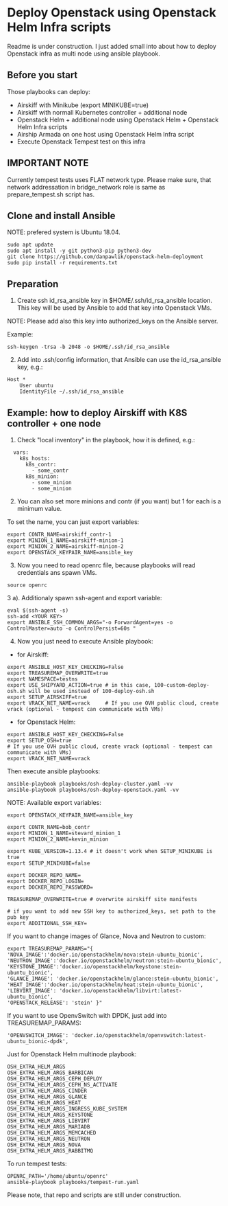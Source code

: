 # Deploy Openstack using Openstack Helm Infra scripts

Readme is under construction. I just added small into about
how to deploy Openstack infra as multi node using ansible playbook.

## Before you start

Those playbooks can deploy:

- Airskiff with Minikube (export MINIKUBE=true)
- Airskiff with normall Kubernetes controller + additional node
- Openstack Helm + additional node using Openstack Helm + Openstack Helm Infra scripts
- Airship Armada on one host using Openstack Helm Infra script
- Execute Openstack Tempest test on this infra


## IMPORTANT NOTE
Currently tempest tests uses FLAT network type. Please make sure,
that network addressation in bridge_network role is same as
prepare_tempest.sh script has.


## Clone and install Ansible
NOTE: prefered system is Ubuntu 18.04.

```
sudo apt update
sudo apt install -y git python3-pip python3-dev
git clone https://github.com/danpawlik/openstack-helm-deployment
sudo pip install -r requirements.txt
```

## Preparation

1. Create ssh id_rsa_ansible key in $HOME/.ssh/id_rsa_ansible location.
This key will be used by Ansible to add that key into Openstack VMs.

NOTE:
Please add also this key into authorized_keys on the Ansible server.

Example:
```
ssh-keygen -trsa -b 2048 -o $HOME/.ssh/id_rsa_ansible
```

2. Add into .ssh/config information, that Ansible can use the
id_rsa_ansible key, e.g.:
```
Host *
    User ubuntu
    IdentityFile ~/.ssh/id_rsa_ansible
```

## Example: how to deploy Airskiff with K8S controller + one node


1. Check "local inventory" in the playbook, how it is defined, e.g.:

```
  vars:
    k8s_hosts:
      k8s_contr:
        - some_contr
      k8s_minion:
        - some_minion
        - some_minion
```

2. You can also set more minions and contr (if you want) but 1 for each is a minimum value.

To set the name, you can just export variables:
```
export CONTR_NAME=airskiff_contr-1
export MINION_1_NAME=airskiff-minion-1
export MINION_2_NAME=airskiff-minion-2
export OPENSTACK_KEYPAIR_NAME=ansible_key
```

3. Now you need to read openrc file, because playbooks will read credentials
ans spawn VMs.

```
source openrc
```

3 a). Additionaly spawn ssh-agent and export variable:
```
eval $(ssh-agent -s)
ssh-add <YOUR KEY>
export ANSIBLE_SSH_COMMON_ARGS="-o ForwardAgent=yes -o ControlMaster=auto -o ControlPersist=60s "
```

4. Now you just need to execute Ansible playbook:
- for Airskiff:
```
export ANSIBLE_HOST_KEY_CHECKING=False
export TREASUREMAP_OVERWRITE=true
export NAMESPACE=testns
export USE_SHIPYARD_ACTION=true # in this case, 100-custom-deploy-osh.sh will be used instead of 100-deploy-osh.sh
export SETUP_AIRSKIFF=true
export VRACK_NET_NAME=vrack     # If you use OVH public cloud, create vrack (optional - tempest can communicate with VMs)
```
- for Openstack Helm:
```
export ANSIBLE_HOST_KEY_CHECKING=False
export SETUP_OSH=true
# If you use OVH public cloud, create vrack (optional - tempest can communicate with VMs)
export VRACK_NET_NAME=vrack
```

Then execute ansible playbooks:
```
ansible-playbook playbooks/osh-deploy-cluster.yaml -vv
ansible-playbook playbooks/osh-deploy-openstack.yaml -vv
```

NOTE:
Available export variables:
```
export OPENSTACK_KEYPAIR_NAME=ansible_key

export CONTR_NAME=bob_contr
export MINION_1_NAME=stevard_minion_1
export MINION_2_NAME=kevin_minion

export KUBE_VERSION=1.13.4 # it doesn't work when SETUP_MINIKUBE is true
export SETUP_MINIKUBE=false

export DOCKER_REPO_NAME=
export DOCKER_REPO_LOGIN=
export DOCKER_REPO_PASSWORD=

TREASUREMAP_OVERWRITE=true # overwrite airskiff site manifests

# if you want to add new SSH key to authorized_keys, set path to the pub key
export ADDITIONAL_SSH_KEY=
```

If you want to change images of Glance, Nova and Neutron to custom:
```
export TREASUREMAP_PARAMS="{
'NOVA_IMAGE':'docker.io/openstackhelm/nova:stein-ubuntu_bionic',
'NEUTRON_IMAGE':'docker.io/openstackhelm/neutron:stein-ubuntu_bionic',
'KEYSTONE_IMAGE':'docker.io/openstackhelm/keystone:stein-ubuntu_bionic',
'GLANCE_IMAGE': 'docker.io/openstackhelm/glance:stein-ubuntu_bionic',
'HEAT_IMAGE':'docker.io/openstackhelm/heat:stein-ubuntu_bionic',
'LIBVIRT_IMAGE': 'docker.io/openstackhelm/libvirt:latest-ubuntu_bionic',
'OPENSTACK_RELEASE': 'stein' }"
```

If you want to use OpenvSwitch with DPDK, just add into TREASUREMAP_PARAMS:
```
'OPENVSWITCH_IMAGE': 'docker.io/openstackhelm/openvswitch:latest-ubuntu_bionic-dpdk',
```

Just for Openstack Helm multinode playbook:
```
OSH_EXTRA_HELM_ARGS
OSH_EXTRA_HELM_ARGS_BARBICAN
OSH_EXTRA_HELM_ARGS_CEPH_DEPLOY
OSH_EXTRA_HELM_ARGS_CEPH_NS_ACTIVATE
OSH_EXTRA_HELM_ARGS_CINDER
OSH_EXTRA_HELM_ARGS_GLANCE
OSH_EXTRA_HELM_ARGS_HEAT
OSH_EXTRA_HELM_ARGS_INGRESS_KUBE_SYSTEM
OSH_EXTRA_HELM_ARGS_KEYSTONE
OSH_EXTRA_HELM_ARGS_LIBVIRT
OSH_EXTRA_HELM_ARGS_MARIADB
OSH_EXTRA_HELM_ARGS_MEMCACHED
OSH_EXTRA_HELM_ARGS_NEUTRON
OSH_EXTRA_HELM_ARGS_NOVA
OSH_EXTRA_HELM_ARGS_RABBITMQ
```

To run tempest tests:
```
OPENRC_PATH='/home/ubuntu/openrc'
ansible-playbook playbooks/tempest-run.yaml
```

Please note, that repo and scripts are still under construction.
